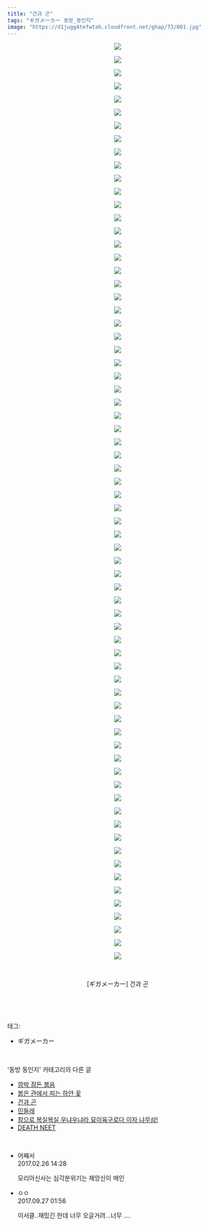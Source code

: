 ```yaml
---
title: "건과 곤"
tags: "ギガメーカー 동방_동인지"
image: "https://d1jugg4tefwtah.cloudfront.net/ghap/73/001.jpg"
---
```

<div class="article">
<p style="text-align: center; clear: none; float: none;"><img src="{{ site.imgserver11 }}/ghap/73/001.jpg"/></p>
<p style="text-align: center; clear: none; float: none;"><img src="{{ site.imgserver11 }}/ghap/73/002.jpg"/></p>
<p style="text-align: center; clear: none; float: none;"><img src="{{ site.imgserver11 }}/ghap/73/003.jpg"/></p>
<p style="text-align: center; clear: none; float: none;"><img src="{{ site.imgserver11 }}/ghap/73/004.jpg"/></p>
<p style="text-align: center; clear: none; float: none;"><img src="{{ site.imgserver11 }}/ghap/73/005.jpg"/></p>
<p style="text-align: center; clear: none; float: none;"><img src="{{ site.imgserver11 }}/ghap/73/006.jpg"/></p>
<p style="text-align: center; clear: none; float: none;"><img src="{{ site.imgserver11 }}/ghap/73/007.jpg"/></p>
<p style="text-align: center; clear: none; float: none;"><img src="{{ site.imgserver11 }}/ghap/73/008.jpg"/></p>
<p style="text-align: center; clear: none; float: none;"><img src="{{ site.imgserver11 }}/ghap/73/009.jpg"/></p>
<p style="text-align: center; clear: none; float: none;"><img src="{{ site.imgserver11 }}/ghap/73/010.jpg"/></p>
<p style="text-align: center; clear: none; float: none;"><img src="{{ site.imgserver11 }}/ghap/73/011.jpg"/></p>
<p style="text-align: center; clear: none; float: none;"><img src="{{ site.imgserver11 }}/ghap/73/012.jpg"/></p>
<p style="text-align: center; clear: none; float: none;"><img src="{{ site.imgserver11 }}/ghap/73/013.jpg"/></p>
<p style="text-align: center; clear: none; float: none;"><img src="{{ site.imgserver11 }}/ghap/73/014.jpg"/></p>
<p style="text-align: center; clear: none; float: none;"><img src="{{ site.imgserver11 }}/ghap/73/015.jpg"/></p>
<p style="text-align: center; clear: none; float: none;"><img src="{{ site.imgserver11 }}/ghap/73/016.jpg"/></p>
<p style="text-align: center; clear: none; float: none;"><img src="{{ site.imgserver11 }}/ghap/73/017.jpg"/></p>
<p style="text-align: center; clear: none; float: none;"><img src="{{ site.imgserver11 }}/ghap/73/018.jpg"/></p>
<p style="text-align: center; clear: none; float: none;"><img src="{{ site.imgserver11 }}/ghap/73/019.jpg"/></p>
<p style="text-align: center; clear: none; float: none;"><img src="{{ site.imgserver11 }}/ghap/73/020.jpg"/></p>
<p style="text-align: center; clear: none; float: none;"><img src="{{ site.imgserver11 }}/ghap/73/021.jpg"/></p>
<p style="text-align: center; clear: none; float: none;"><img src="{{ site.imgserver11 }}/ghap/73/022.jpg"/></p>
<p style="text-align: center; clear: none; float: none;"><img src="{{ site.imgserver11 }}/ghap/73/023.jpg"/></p>
<p style="text-align: center; clear: none; float: none;"><img src="{{ site.imgserver11 }}/ghap/73/024.jpg"/></p>
<p style="text-align: center; clear: none; float: none;"><img src="{{ site.imgserver11 }}/ghap/73/025.jpg"/></p>
<p style="text-align: center; clear: none; float: none;"><img src="{{ site.imgserver11 }}/ghap/73/026.jpg"/></p>
<p style="text-align: center; clear: none; float: none;"><img src="{{ site.imgserver11 }}/ghap/73/027.jpg"/></p>
<p style="text-align: center; clear: none; float: none;"><img src="{{ site.imgserver11 }}/ghap/73/028.jpg"/></p>
<p style="text-align: center; clear: none; float: none;"><img src="{{ site.imgserver11 }}/ghap/73/029.jpg"/></p>
<p style="text-align: center; clear: none; float: none;"><img src="{{ site.imgserver11 }}/ghap/73/030.jpg"/></p>
<p style="text-align: center; clear: none; float: none;"><img src="{{ site.imgserver11 }}/ghap/73/031.jpg"/></p>
<p style="text-align: center; clear: none; float: none;"><img src="{{ site.imgserver11 }}/ghap/73/032.jpg"/></p>
<p style="text-align: center; clear: none; float: none;"><img src="{{ site.imgserver11 }}/ghap/73/033.jpg"/></p>
<p style="text-align: center; clear: none; float: none;"><img src="{{ site.imgserver11 }}/ghap/73/034.jpg"/></p>
<p style="text-align: center; clear: none; float: none;"><img src="{{ site.imgserver11 }}/ghap/73/035.jpg"/></p>
<p style="text-align: center; clear: none; float: none;"><img src="{{ site.imgserver11 }}/ghap/73/036.jpg"/></p>
<p style="text-align: center; clear: none; float: none;"><img src="{{ site.imgserver11 }}/ghap/73/037.jpg"/></p>
<p style="text-align: center; clear: none; float: none;"><img src="{{ site.imgserver11 }}/ghap/73/038.jpg"/></p>
<p style="text-align: center; clear: none; float: none;"><img src="{{ site.imgserver11 }}/ghap/73/039.jpg"/></p>
<p style="text-align: center; clear: none; float: none;"><img src="{{ site.imgserver11 }}/ghap/73/040.jpg"/></p>
<p style="text-align: center; clear: none; float: none;"><img src="{{ site.imgserver11 }}/ghap/73/041.jpg"/></p>
<p style="text-align: center; clear: none; float: none;"><img src="{{ site.imgserver11 }}/ghap/73/042.jpg"/></p>
<p style="text-align: center; clear: none; float: none;"><img src="{{ site.imgserver11 }}/ghap/73/043.jpg"/></p>
<p style="text-align: center; clear: none; float: none;"><img src="{{ site.imgserver11 }}/ghap/73/044.jpg"/></p>
<p style="text-align: center; clear: none; float: none;"><img src="{{ site.imgserver11 }}/ghap/73/045.jpg"/></p>
<p style="text-align: center; clear: none; float: none;"><img src="{{ site.imgserver11 }}/ghap/73/046.jpg"/></p>
<p style="text-align: center; clear: none; float: none;"><img src="{{ site.imgserver11 }}/ghap/73/047.jpg"/></p>
<p style="text-align: center; clear: none; float: none;"><img src="{{ site.imgserver11 }}/ghap/73/048.jpg"/></p>
<p style="text-align: center; clear: none; float: none;"><img src="{{ site.imgserver11 }}/ghap/73/049.jpg"/></p>
<p style="text-align: center; clear: none; float: none;"><img src="{{ site.imgserver11 }}/ghap/73/050.jpg"/></p>
<p style="text-align: center; clear: none; float: none;"><img src="{{ site.imgserver11 }}/ghap/73/051.jpg"/></p>
<p style="text-align: center; clear: none; float: none;"><img src="{{ site.imgserver11 }}/ghap/73/052.jpg"/></p>
<p style="text-align: center; clear: none; float: none;"><img src="{{ site.imgserver11 }}/ghap/73/053.jpg"/></p>
<p style="text-align: center; clear: none; float: none;"><img src="{{ site.imgserver11 }}/ghap/73/054.jpg"/></p>
<p style="text-align: center; clear: none; float: none;"><img src="{{ site.imgserver11 }}/ghap/73/055.jpg"/></p>
<p style="text-align: center; clear: none; float: none;"><img src="{{ site.imgserver11 }}/ghap/73/056.jpg"/></p>
<p style="text-align: center; clear: none; float: none;"><img src="{{ site.imgserver11 }}/ghap/73/057.jpg"/></p>
<p style="text-align: center; clear: none; float: none;"><img src="{{ site.imgserver11 }}/ghap/73/058.jpg"/></p>
<p style="text-align: center; clear: none; float: none;"><img src="{{ site.imgserver11 }}/ghap/73/059.jpg"/></p>
<p style="text-align: center; clear: none; float: none;"><img src="{{ site.imgserver11 }}/ghap/73/060.jpg"/></p>
<p style="text-align: center; clear: none; float: none;"><img src="{{ site.imgserver11 }}/ghap/73/061.jpg"/></p>
<p style="text-align: center; clear: none; float: none;"><img src="{{ site.imgserver11 }}/ghap/73/062.jpg"/></p>
<p style="text-align: center; clear: none; float: none;"><img src="{{ site.imgserver11 }}/ghap/73/063.jpg"/></p>
<p style="text-align: center; clear: none; float: none;"><img src="{{ site.imgserver11 }}/ghap/73/064.jpg"/></p>
<p style="text-align: center; clear: none; float: none;"><img src="{{ site.imgserver11 }}/ghap/73/065.jpg"/></p>
<p style="text-align: center; clear: none; float: none;"><img src="{{ site.imgserver11 }}/ghap/73/066.jpg"/></p>
<p style="text-align: center; clear: none; float: none;"><img src="{{ site.imgserver11 }}/ghap/73/067.jpg"/></p>
<p style="text-align: center; clear: none; float: none;"><img src="{{ site.imgserver11 }}/ghap/73/068.jpg"/></p>
<p style="text-align: center; clear: none; float: none;"><img src="{{ site.imgserver11 }}/ghap/73/069.jpg"/></p>
<p style="text-align: center; clear: none; float: none;"><img src="{{ site.imgserver11 }}/ghap/73/070.jpg"/></p>
<p style="text-align: center; clear: none; float: none;"><br/></p>
<p style="text-align: center; clear: none; float: none;">[ギガメーカー] 건과 곤</p>
<p><br/></p>
</div><br/>
<div class="tagTrail">
<p>태그: </p>
<ul>
<li>ギガメーカー</li>
</ul>
</div><br/>
<div class="another">
<p>'동방 동인지' 카테고리의 다른 글</p>
<ul>
<li><a href="/ghap_75">깜박 잠든 붉음</a></li>
<li><a href="/ghap_74">붉은 관에서 피는 하얀 꽃</a></li>
<li><a href="/ghap_73">건과 곤</a></li>
<li><a href="/ghap_72">민들레</a></li>
<li><a href="/ghap_71">참으로 복실복실 우냐우냐라 묘이육구로다 이자 냐무삼!</a></li>
<li><a href="/ghap_70">DEATH NEET</a></li>
</ul>
</div><br/>
<div class="cb_module cb_fluid">
<div class="cb_wrt cb_profile">
<div class="comment">
<ul>
<li class="cb_thumb_off" id="comment14925656">
<div class="cb_comment_area">
<div class="cb_info_area">
<div class="cb_section">
<span class="cb_nick_name">어째서</span>
</div>
<div class="cb_section">
<span class="cb_date">2017.02.26 14:28 </span>
</div>
</div>
<div class="cb_dsc_comment">
<p class="cb_dsc">
											모리아신사는 심각분위기는 재앙신이 메인
										</p>
</div>
</div></li>
<li class="cb_thumb_off" id="comment15091312">
<div class="cb_comment_area">
<div class="cb_info_area">
<div class="cb_section">
<span class="cb_nick_name">ㅇㅇ</span>
</div>
<div class="cb_section">
<span class="cb_date">2017.09.27 01:56 </span>
</div>
</div>
<div class="cb_dsc_comment">
<p class="cb_dsc">
											이서클..재밌긴 한데 너무 오글거려...너무 ....
										</p>
</div>
</div></li>
</ul>
</div>
</div><!-- commentList close -->
</div><br/>
